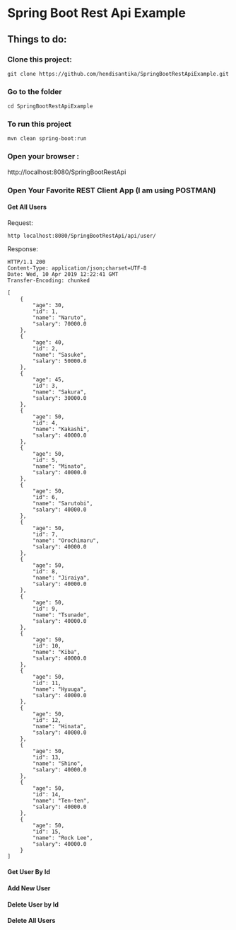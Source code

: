 # Spring Boot Rest Api Example
## Things to do:
### Clone this project:
```
git clone https://github.com/hendisantika/SpringBootRestApiExample.git 
```

### Go to the folder
```
cd SpringBootRestApiExample
```
### To run this project
`mvn clean spring-boot:run`

### Open your browser :
http://localhost:8080/SpringBootRestApi

### Open Your Favorite REST Client App (I am using POSTMAN)

#### Get All Users
Request:
```
http localhost:8080/SpringBootRestApi/api/user/
```

Response:
```
HTTP/1.1 200 
Content-Type: application/json;charset=UTF-8
Date: Wed, 10 Apr 2019 12:22:41 GMT
Transfer-Encoding: chunked

[
    {
        "age": 30,
        "id": 1,
        "name": "Naruto",
        "salary": 70000.0
    },
    {
        "age": 40,
        "id": 2,
        "name": "Sasuke",
        "salary": 50000.0
    },
    {
        "age": 45,
        "id": 3,
        "name": "Sakura",
        "salary": 30000.0
    },
    {
        "age": 50,
        "id": 4,
        "name": "Kakashi",
        "salary": 40000.0
    },
    {
        "age": 50,
        "id": 5,
        "name": "Minato",
        "salary": 40000.0
    },
    {
        "age": 50,
        "id": 6,
        "name": "Sarutobi",
        "salary": 40000.0
    },
    {
        "age": 50,
        "id": 7,
        "name": "Orochimaru",
        "salary": 40000.0
    },
    {
        "age": 50,
        "id": 8,
        "name": "Jiraiya",
        "salary": 40000.0
    },
    {
        "age": 50,
        "id": 9,
        "name": "Tsunade",
        "salary": 40000.0
    },
    {
        "age": 50,
        "id": 10,
        "name": "Kiba",
        "salary": 40000.0
    },
    {
        "age": 50,
        "id": 11,
        "name": "Hyuuga",
        "salary": 40000.0
    },
    {
        "age": 50,
        "id": 12,
        "name": "Hinata",
        "salary": 40000.0
    },
    {
        "age": 50,
        "id": 13,
        "name": "Shino",
        "salary": 40000.0
    },
    {
        "age": 50,
        "id": 14,
        "name": "Ten-ten",
        "salary": 40000.0
    },
    {
        "age": 50,
        "id": 15,
        "name": "Rock Lee",
        "salary": 40000.0
    }
]

```


#### Get User By Id
#### Add New User
#### Delete User by Id
#### Delete All Users
